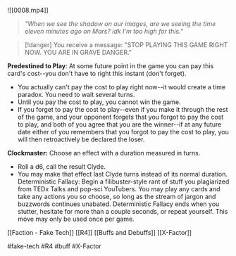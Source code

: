 ![[0008.mp4]]
> *"When we see the shadow on our images, are we seeing the time eleven minutes ago on Mars? idk I'm too high for this."*

> [!danger] 
> You receive a message: "STOP PLAYING THIS GAME RIGHT NOW. YOU ARE IN GRAVE DANGER." 

**Predestined to Play**: At some future point in the game you can pay this card's cost--you don't have to right this instant (don't forget). 
* You actually can't pay the cost to play right now--it would create a time paradox. You need to wait several turns. 
* Until you pay the cost to play, you cannot win the game. 
* If you forget to pay the cost to play--even if you make it through the rest of the game, and your opponent forgets that you forgot to pay the cost to play, and both of you agree that you are the winner--if at any future date either of you remembers that you forgot to pay the cost to play, you will then retroactively be declared the loser. 

**Clockmaster:** Choose an effect with a duration measured in turns. 
* Roll a d6, call the result Clyde. 
* You may make that effect last Clyde turns instead of its normal duration. Deterministic Fallacy: Begin a filibuster-style rant of stuff you plagiarized from TEDx Talks and pop-sci YouTubers. You may play any cards and take any actions you so choose, so long as the stream of jargon and buzzwords continues unabated. Deterministic Fallacy ends when you stutter, hesitate for more than a couple seconds, or repeat yourself. This move may only be used once per game.

[[Faction - Fake Tech]]
[[R4]]
[[Buffs and Debuffs]]
[[X-Factor]]

#fake-tech #R4 #buff #X-Factor